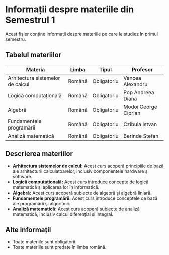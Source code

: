 # Informații despre materiile din Semestrul 1

Acest fișier conține informații despre materiile pe care le studiez în primul semestru.

## Tabelul materiilor

| Materia | Limba | Tipul | Profesor |
|---|---|---|---|
| Arhitectura sistemelor de calcul | Română | Obligatoriu | Vancea Alexandru |
| Logică computațională | Română | Obligatoriu | Pop Andreea Diana |
| Algebră | Română | Obligatoriu | Modoi George Ciprian |
| Fundamentele programării | Română | Obligatoriu | Czibula Istvan |
| Analiză matematică | Română | Obligatoriu | Berinde Stefan |

## Descrierea materiilor

* **Arhitectura sistemelor de calcul:** Acest curs acoperă principiile de bază ale arhitecturii calculatoarelor, inclusiv componentele hardware și software.
* **Logică computațională:** Acest curs introduce concepte de logică matematică și aplicarea lor în informatică.
* **Algebră:** Acest curs acoperă subiecte de algebră și algebră liniară.
* **Fundamentele programării:** Acest curs introduce conceptele de bază ale programării și algoritmii.
* **Analiză matematică:** Acest curs acoperă subiecte de analiză matematică, inclusiv calcul diferențial și integral.

## Alte informații

* Toate materiile sunt obligatorii.
* Toate materiile sunt predate în limba română.
